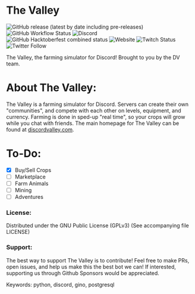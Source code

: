 # The Valley
 ![GitHub release (latest by date including pre-releases)](https://img.shields.io/github/v/release/DiscordValley/TheValley?include_prereleases) ![GitHub Workflow Status](https://img.shields.io/github/workflow/status/DiscordValley/TheValley/Python%20flake8%20and%20black) ![Discord](https://img.shields.io/discord/746039902839373945?label=Discord) ![GitHub Hacktoberfest combined status](https://img.shields.io/github/hacktoberfest/2020/TheValley/TheValley) ![Website](https://img.shields.io/website?down_color=lightgrey&down_message=offline&up_color=green&up_message=online&url=https%3A%2F%2Fdiscordvalley.com) ![Twitch Status](https://img.shields.io/twitch/status/discordvalley) ![Twitter Follow](https://img.shields.io/twitter/follow/discordvalley?label=Twitter&style=social)

The Valley, the farming simulator for Discord! Brought to you by the DV team.

# About The Valley:

The Valley is a farming simulator for Discord. Servers can create their own "communities", and compete with each other on levels, equipment, and currency. Farming is done in sped-up "real time", so your crops will grow while you chat with friends. The main homepage for The Valley can be found at [discordvalley.com](https://discordvalley.com).

# To-Do:

- [x] Buy/Sell Crops
- [ ] Marketplace
- [ ] Farm Animals
- [ ] Mining
- [ ] Adventures

### License:

Distributed under the GNU Public License (GPLv3) (See accompanying file LICENSE)

### Support:

The best way to support The Valley is to contribute! Feel free to make PRs, open issues, and help us make this the best bot we can! If interested, supporting us through Github Sponsors would be appreciated.

Keywords: python, discord, gino, postgresql
